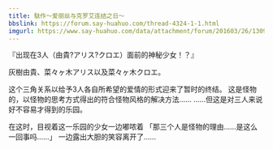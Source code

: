 ```yaml
---
title: 駄作～爱丽丝与克罗艾连结之日～
bbslink: https://forum.say-huahuo.com/thread-4324-1-1.html
imgurl: https://www.say-huahuo.com/data/attachment/forum/201603/26/130954vypfvom13ylslpmn.png
---
```


『出现在3人（由貴?アリス?クロエ）面前的神秘少女！？』

灰樹由貴、菜々ヶ木アリス以及菜々ヶ木クロエ。

这个三角关系以给予3人各自所希望的爱情的形式迎来了暂时的终结。
这是怪物的，以怪物的思考方式得出的符合怪物风格的解决方法……
……但这是对三人来说好不容易才得到的乐园。

在这时，目视着这一乐园的少女一边嘟哝着
「那三个人是怪物的理由……是这么一回事吗……」
一边露出大胆的笑容离开了……<!--more-->
